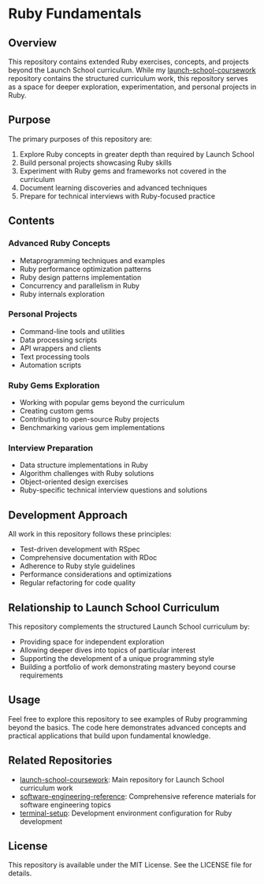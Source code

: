 # Ruby Fundamentals

## Overview
This repository contains extended Ruby exercises, concepts, and projects beyond the Launch School curriculum. While my [launch-school-coursework](https://github.com/joshuamichaelhall/launch-school-coursework) repository contains the structured curriculum work, this repository serves as a space for deeper exploration, experimentation, and personal projects in Ruby.

## Purpose
The primary purposes of this repository are:
1. Explore Ruby concepts in greater depth than required by Launch School
2. Build personal projects showcasing Ruby skills
3. Experiment with Ruby gems and frameworks not covered in the curriculum
4. Document learning discoveries and advanced techniques
5. Prepare for technical interviews with Ruby-focused practice

## Contents

### Advanced Ruby Concepts
- Metaprogramming techniques and examples
- Ruby performance optimization patterns
- Ruby design patterns implementation
- Concurrency and parallelism in Ruby
- Ruby internals exploration

### Personal Projects
- Command-line tools and utilities
- Data processing scripts
- API wrappers and clients
- Text processing tools
- Automation scripts

### Ruby Gems Exploration
- Working with popular gems beyond the curriculum
- Creating custom gems
- Contributing to open-source Ruby projects
- Benchmarking various gem implementations

### Interview Preparation
- Data structure implementations in Ruby
- Algorithm challenges with Ruby solutions
- Object-oriented design exercises
- Ruby-specific technical interview questions and solutions

## Development Approach
All work in this repository follows these principles:
- Test-driven development with RSpec
- Comprehensive documentation with RDoc
- Adherence to Ruby style guidelines
- Performance considerations and optimizations
- Regular refactoring for code quality

## Relationship to Launch School Curriculum
This repository complements the structured Launch School curriculum by:
- Providing space for independent exploration
- Allowing deeper dives into topics of particular interest
- Supporting the development of a unique programming style
- Building a portfolio of work demonstrating mastery beyond course requirements

## Usage
Feel free to explore this repository to see examples of Ruby programming beyond the basics. The code here demonstrates advanced concepts and practical applications that build upon fundamental knowledge.

## Related Repositories
- [launch-school-coursework](https://github.com/joshuamichaelhall/launch-school-coursework): Main repository for Launch School curriculum work
- [software-engineering-reference](https://github.com/joshuamichaelhall/software-engineering-reference): Comprehensive reference materials for software engineering topics
- [terminal-setup](https://github.com/joshuamichaelhall/terminal-setup): Development environment configuration for Ruby development

## License
This repository is available under the MIT License. See the LICENSE file for details.

